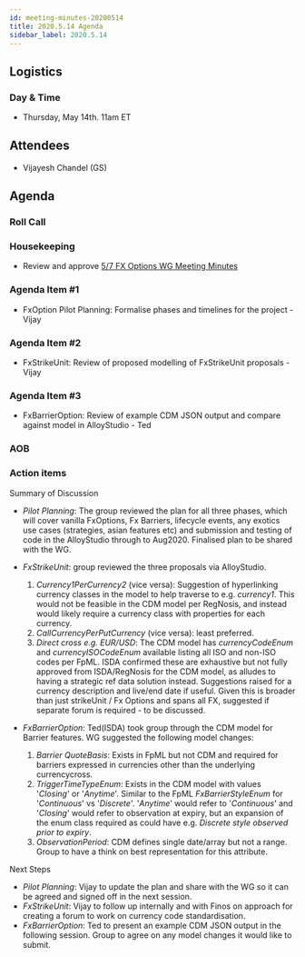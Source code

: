 ```yaml
---
id: meeting-minutes-20200514
title: 2020.5.14 Agenda
sidebar_label: 2020.5.14
---
```


## Logistics 
### Day & Time
* Thursday, May 14th. 11am ET

## Attendees
* Vijayesh Chandel (GS)

## Agenda

### Roll Call

### Housekeeping
* Review and approve [5/7 FX Options WG Meeting Minutes](https://github.com/finos/alloy/blob/master/meeting-minutes/fx-options-wg/2020.5.7-fx-options-wg-meeting.md)

### Agenda Item #1
* FxOption Pilot Planning: Formalise phases and timelines for the project - Vijay
### Agenda Item #2
* FxStrikeUnit: Review of proposed modelling of FxStrikeUnit proposals - Vijay 
### Agenda Item #3
* FxBarrierOption: Review of example CDM JSON output and compare against model in AlloyStudio - Ted
### AOB

### Action items
Summary of Discussion
* *Pilot Planning*: The group reviewed the plan for all three phases, which will cover vanilla FxOptions, Fx Barriers, lifecycle events, any exotics use cases (strategies, asian features etc) and submission and testing of code in the AlloyStudio through to Aug2020. Finalised plan to be shared with the WG.

* *FxStrikeUnit*: group reviewed the three proposals via AlloyStudio. 
     1. *Currency1PerCurrency2* (vice versa): Suggestion of hyperlinking currency classes in the model to help traverse to e.g. *currency1*. This would not be feasible in the CDM model per RegNosis, and instead would likely require a currency class with properties for each currency. 
     2. *CallCurrencyPerPutCurrency* (vice versa): least preferred. 
     3. *Direct cross e.g. EUR/USD*: The CDM model has *currencyCodeEnum* and *currencyISOCodeEnum* available listing all ISO and non-ISO codes per FpML. ISDA confirmed these are exhaustive but not fully approved from ISDA/RegNosis for the CDM model, as alludes to having a strategic ref data solution instead. Suggestions raised for a currency description and live/end date if useful. Given this is broader than just strikeUnit / Fx Options and spans all FX, suggested if separate forum is required - to be discussed.

* *FxBarrierOption*: Ted(ISDA) took group through the CDM model for Barrier features. WG suggested the following model changes:
  1. *Barrier QuoteBasis*: Exists in FpML but not CDM and required for barriers expressed in currencies other than the underlying currencycross. 
  2. *TriggerTimeTypeEnum*: Exists in the CDM model with values '*Closing*' or '*Anytime*'. Similar to the FpML *FxBarrierStyleEnum* for '*Continuous*' vs '*Discrete*'. '*Anytime*' would refer to '*Continuous*' and '*Closing*' would refer to observation at expiry, but an expansion of the enum class required as could have e.g. *Discrete style observed prior to expiry*. 
  3. *ObservationPeriod*: CDM defines single date/array but not a range. Group to have a think on best representation for this attribute. 

Next Steps
* *Pilot Planning*: Vijay to update the plan and share with the WG so it can be agreed and signed off in the next session. 
* *FxStrikeUnit*: Vijay to follow up internally and with Finos on approach for creating a forum to work on currency code standardisation. 
* *FxBarrierOption*: Ted to present an example CDM JSON output in the following session. Group to agree on any model changes it would like to submit. 
